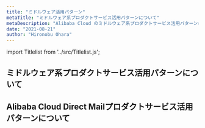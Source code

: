 ```yaml
---
title: "ミドルウェア活用パターン"
metaTitle: "ミドルウェア系プロダクトサービス活用パターンについて"
metaDescription: "Alibaba Cloud のミドルウェア系プロダクトサービス活用パターンについてを説明します"
date: "2021-08-21"
author: "Hironobu Ohara"
---
```


import Titlelist from '../src/Titlelist.js';

## ミドルウェア系プロダクトサービス活用パターンについて

<!-- 
query MyQuery {
  allMarkdownRemark(
    filter: {fileAbsolutePath: {regex: "/usecase-Application/"}}
    sort: {fields: fileAbsolutePath, order: ASC}
  ) {
    nodes {
      frontmatter {
        title
        metaTitle
        metaDescription
        date(formatString: "yyyy/MM/DD")
        author       
      }
      fileAbsolutePath
    }
  }
}
-->

## Alibaba Cloud Direct Mailプロダクトサービス活用パターンについて


<Titlelist 
    metaTitle="Direct Mailでメール：コンソール編"
    metaDescription="Direct Mailでメールを送る方法：コンソール編"
    url="https://pangsen.github.io/help/usecase-Application/APPLICATION_001_Direct_Mail_console"
    imageurl="https://raw.githubusercontent.com/sbcloud/help/master/content/usecase-Application/Application_images_26006613468493200/20191120101023.png"
    date="2019/12/09"
    author="SBC engineer blog"
/>


<Titlelist 
    metaTitle="Direct Mailでメール：API、SMTP編"
    metaDescription="Direct Mailでメールを送る方法：API、SMTP編"
    url="https://pangsen.github.io/help/usecase-Application/APPLICATION_002_Direct_Mail_API"
    imageurl="https://raw.githubusercontent.com/sbcloud/help/master/content/usecase-Application/Application_images_26006613468518500/00001.png"
    date="2019/12/10"
    author="SBC engineer blog"
/>



